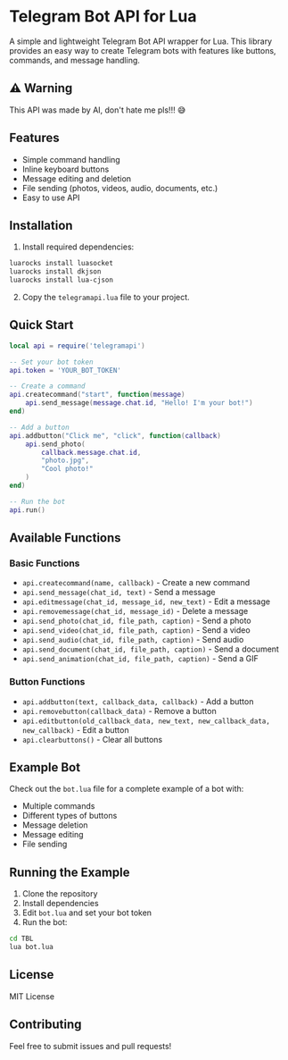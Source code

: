 # Telegram Bot API for Lua

A simple and lightweight Telegram Bot API wrapper for Lua. This library provides an easy way to create Telegram bots with features like buttons, commands, and message handling.

## ⚠️ Warning

This API was made by AI, don't hate me pls!!! 😅

## Features

- Simple command handling
- Inline keyboard buttons
- Message editing and deletion
- File sending (photos, videos, audio, documents, etc.)
- Easy to use API

## Installation

1. Install required dependencies:
```bash
luarocks install luasocket
luarocks install dkjson
luarocks install lua-cjson
```

2. Copy the `telegramapi.lua` file to your project.

## Quick Start

```lua
local api = require('telegramapi')

-- Set your bot token
api.token = 'YOUR_BOT_TOKEN'

-- Create a command
api.createcommand("start", function(message)
    api.send_message(message.chat.id, "Hello! I'm your bot!")
end)

-- Add a button
api.addbutton("Click me", "click", function(callback)
    api.send_photo(
        callback.message.chat.id,
        "photo.jpg",
        "Cool photo!"
    )
end)

-- Run the bot
api.run()
```

## Available Functions

### Basic Functions
- `api.createcommand(name, callback)` - Create a new command
- `api.send_message(chat_id, text)` - Send a message
- `api.editmessage(chat_id, message_id, new_text)` - Edit a message
- `api.removemessage(chat_id, message_id)` - Delete a message
- `api.send_photo(chat_id, file_path, caption)` - Send a photo
- `api.send_video(chat_id, file_path, caption)` - Send a video
- `api.send_audio(chat_id, file_path, caption)` - Send audio
- `api.send_document(chat_id, file_path, caption)` - Send a document
- `api.send_animation(chat_id, file_path, caption)` - Send a GIF

### Button Functions
- `api.addbutton(text, callback_data, callback)` - Add a button
- `api.removebutton(callback_data)` - Remove a button
- `api.editbutton(old_callback_data, new_text, new_callback_data, new_callback)` - Edit a button
- `api.clearbuttons()` - Clear all buttons

## Example Bot

Check out the `bot.lua` file for a complete example of a bot with:
- Multiple commands
- Different types of buttons
- Message deletion
- Message editing
- File sending

## Running the Example

1. Clone the repository
2. Install dependencies
3. Edit `bot.lua` and set your bot token
4. Run the bot:
```bash
cd TBL
lua bot.lua
```

## License

MIT License

## Contributing

Feel free to submit issues and pull requests!
